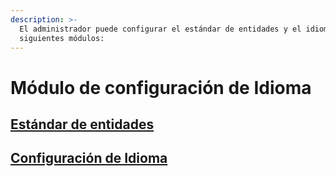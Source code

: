 ```yaml
---
description: >-
  El administrador puede configurar el estándar de entidades y el idioma en los
  siguientes módulos:
---
```


# Módulo de configuración de Idioma

## [Estándar de entidades](estandar-de-entidades.md)

## [Configuración de Idioma](configuracion-de-idioma.md)









